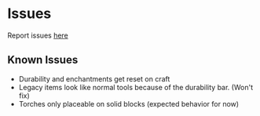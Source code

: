 # Issues

Report issues [here](https://github.com/iMiluum/glowing-tools/issues)

## Known Issues

- Durability and enchantments get reset on craft
- Legacy items look like normal tools because of the durability bar. (Won't fix)
- Torches only placeable on solid blocks (expected behavior for now)
